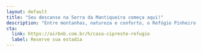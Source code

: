 ```yaml
---
layout: default
title: "Seu descanso na Serra da Mantiqueira começa aqui!"
description: "Entre montanhas, natureza e conforto, o Refúgio Pinheiro Beira Rio oferece acomodações aconchegantes e uma experiência familiar autêntica em Sapucaí-Mirim (MG). Viva dias de tranquilidade, privacidade e boas memórias ao lado de quem você ama. "
cta:
  link: https://airbnb.com.br/h/casa-cipreste-refugio
  label: Reserve sua estadia
---
```


